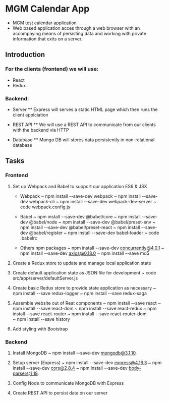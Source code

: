 # MGM Calendar App
- MGM test calendar application
- Web based application acces through a web browser with an accompaying means of persisting data and working with private information that exits on a server.

## Introduction

### For the clients (frontend) we will use:
* React
* Redux

### Backend:

* Server
    ** Express will serves a static HTML page which then runs the client applciation

* REST API
    ** We will use a REST API to communicate from our clients with the backend via HTTP

* Database
    ** Mongo DB will stores data persistently in non-relational database 


## Tasks

### Frontend

1. Set up Webpack and Babel to support our application ES6 & JSX

    - Webpack
        ~ npm install --save-dev webpack
        ~ npm install --save-dev webpack-cli
        ~ npm install --save-dev webpack-dev-server
        ~ code webpack.config.js

    - Babel
        ~ npm install --save-dev @babel/core
        ~ npm install --save-dev @babel/node
        ~ npm install --save-dev @babel/preset-env
        ~ npm install --save-dev @babel/preset-react
        ~ npm install --save-dev @babel/register
        ~ npm install --save-dev babel-loader
        ~ code .babelrc   

    - Others npm packages
        ~ npm install --save-dev concurrently@4.0.1
        ~ npm install --save-dev axios@0.18.0 
        ~ npm install --save md5     

2. Create a Redux store to update and manage local application state

3. Create default application state as JSON file for development
    ~ code src/app/server/defaultServer.js

4. Create basic Redux store to provide state application as necessary
    ~ npm install --save redux-logger
    ~ npm install --save redux-saga
        
5. Assemble website out of Reat components
    ~ npm install --save react
    ~ npm install --save react-dom
    ~ npm install --save react-redux
    ~ npm install --save react-router
    ~ npm install --save react-router-dom    
    ~ npm install --save history

6. Add styling with Bootstrap

### Backend

1. Install MongoDB
    ~ npm install --save-dev mongodb@3.1.10

2. Setup server (Express)
    ~ npm install --save-dev express@4.16.3 
    ~ npm install --save-dev cors@2.8.4 
    ~ npm install --save-dev body-parser@1.18.

3. Config Node to communicate MongoDB with Express

4. Create REST API to persist data on our server
